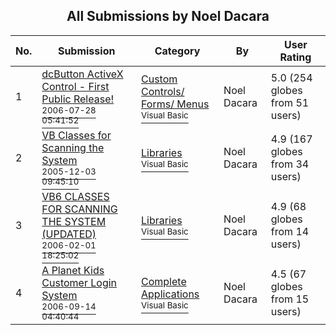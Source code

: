 ﻿<div align="center">

## All Submissions by Noel Dacara

</div>

No.  | Submission | Category | By   | User Rating
---- | ---------- | -------- | ---- | -----------
1 | [dcButton ActiveX Control \- First Public Release\!<br /><sup>2006-07-28 05:41:52</sup>](https://github.com/Planet-Source-Code/noel-dacara-dcbutton-activex-control-first-public-release__1-65941) | [Custom Controls/ Forms/  Menus<br /><sup>Visual Basic</sup>](../ByCategory/custom-controls-forms-menus__1-4.md) | Noel Dacara | 5.0 (254 globes from 51 users)
2 | [VB Classes for Scanning the System<br /><sup>2005-12-03 09:45:10</sup>](https://github.com/Planet-Source-Code/noel-dacara-vb-classes-for-scanning-the-system__1-63457) | [Libraries<br /><sup>Visual Basic</sup>](../ByCategory/libraries__1-49.md) | Noel Dacara | 4.9 (167 globes from 34 users)
3 | [VB6 CLASSES FOR SCANNING THE SYSTEM \(UPDATED\)<br /><sup>2006-02-01 18:25:02</sup>](https://github.com/Planet-Source-Code/noel-dacara-vb6-classes-for-scanning-the-system-updated__1-64194) | [Libraries<br /><sup>Visual Basic</sup>](../ByCategory/libraries__1-49.md) | Noel Dacara | 4.9 (68 globes from 14 users)
4 | [A Planet Kids Customer Login System<br /><sup>2006-09-14 04:40:44</sup>](https://github.com/Planet-Source-Code/noel-dacara-a-planet-kids-customer-login-system__1-66559) | [Complete Applications<br /><sup>Visual Basic</sup>](../ByCategory/complete-applications__1-27.md) | Noel Dacara | 4.5 (67 globes from 15 users)
